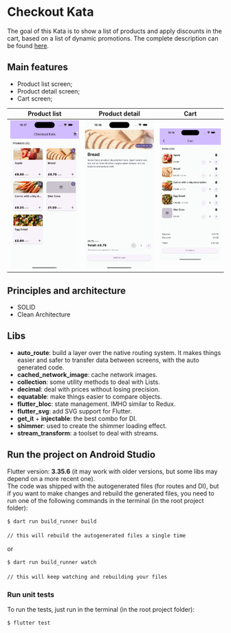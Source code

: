 # Checkout Kata

The goal of this Kata is to show a list of products and apply discounts in the cart, based on a list
of dynamic promotions. The complete description can be
found [here](https://github.com/luanalbineli/checkout-kata/blob/main/docs/description.MD).

## Main features

- Product list screen;
- Product detail screen;
- Cart screen;

| Product list                                                                                                          | Product detail                                                                                                            | Cart                                                                                                  |
|-----------------------------------------------------------------------------------------------------------------------|---------------------------------------------------------------------------------------------------------------------------|-------------------------------------------------------------------------------------------------------|
| ![Product list screen](https://github.com/luanalbineli/checkout-kata/blob/main/screenshots/product_list.png?raw=true) | ![Product detail screen](https://github.com/luanalbineli/checkout-kata/blob/main/screenshots/product_detail.png?raw=true) | ![Cart screen](https://github.com/luanalbineli/checkout-kata/blob/main/screenshots/cart.png?raw=true) |

## Principles and architecture

- SOLID
- Clean Architecture

## Libs

- **auto_route**: build a layer over the native routing system. It makes things easier and safer to
  transfer data between screens, with the auto generated code.
- **cached_network_image**: cache network images.
- **collection**: some utility methods to deal with Lists.
- **decimal**: deal with prices without losing precision.
- **equatable**: make things easier to compare objects.
- **flutter_bloc**: state management. IMHO similar to Redux.
- **flutter_svg**: add SVG support for Flutter.
- **get_it** + **injectable**: the best combo for DI.
- **shimmer**: used to create the shimmer loading effect.
- **stream_transform**: a toolset to deal with streams.

## Run the project on Android Studio

Flutter version: **3.35.6** (it may work with older versions, but some libs may depend on a more
recent
one). \
The code was shipped with the autogenerated files (for routes and DI), but if you want to make
changes and rebuild the generated files, you need to run one of the following commands in the
terminal (in the root project folder):

```bash
$ dart run build_runner build

// this will rebuild the autogenerated files a single time
```

or

```bash
$ dart run build_runner watch

// this will keep watching and rebuilding your files
```

### Run unit tests

To run the tests, just run in the terminal (in the root project folder):

```bash
$ flutter test
```
